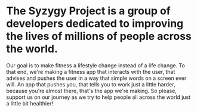 # The Syzygy Project is a group of developers dedicated to improving the lives of millions of people across the world.
Our goal is to make fitness a lifestyle change instead of a life change.
To that end, we're making a fitness app that interacts with the user, that advises and pushes the user in a way that simple words on a screen ever will.
An app that pushes you, that tells you to work just a little harder, because you're almost there, that's the app we're making.
So please, support us on our journey as we try to help people all across the world just a little bit healthier!
